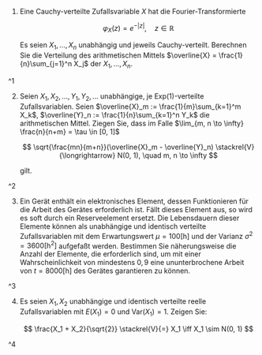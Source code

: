 1. Eine Cauchy-verteilte Zufallsvariable $X$ hat die Fourier-Transformierte
	
	$$
		\varphi_X(z) = e^{-|z|}, \quad z \in \mathbb{R}
	$$
	
	Es seien $X_1, \dots, X_n$ unabhängig und jeweils Cauchy-verteilt.
	Berechnen Sie die Verteilung des arithmetischen Mittels $\overline{X} = \frac{1}{n}\sum_{j=1}^n X_j$ der $X_1, \dots, X_n$.

^1

2. Seien $X_1, X_2, \dots, Y_1, Y_2, \dots$ unabhängige, je $\text{Exp}(1)$-verteilte Zufallsvariablen.
	Seien $\overline{X}_m := \frac{1}{m}\sum_{k=1}^m X_k$, $\overline{Y}_n := \frac{1}{n}\sum_{k=1}^n Y_k$ die arithmetischen Mittel.
	Ziegen Sie, dass im Falle $\lim_{m, n \to \infty} \frac{n}{n+m} = \tau \in [0, 1]$
	
	$$
		\sqrt{\frac{mn}{m+n}}(\overline{X}_m - \overline{Y}_n) \stackrel{V}{\longrightarrow} N(0, 1), \quad m, n \to \infty
	$$
	
	gilt.

^2

3. Ein Gerät enthält ein elektronisches Element, dessen Funktionieren für die Arbeit des Gerätes erforderlich ist.
	Fällt dieses Element aus, so wird es soft durch ein Reserveelement ersetzt.
	Die Lebensdauern dieser Elemente können als unabhängige und identisch verteilte Zufallsvariablen mit dem Erwartungswert $\mu = 100 [\text{h}]$ und der Varianz $\sigma^2 = 3600 [\text{h}^2]$ aufgefaßt werden.
	Bestimmen Sie näherungsweise die Anzahl der Elemente, die erforderlich sind, um mit einer Wahrscheinlichkeit von mindestens $0,9$ eine ununterbrochene Arbeit von $t = 8000 [\text{h}]$ des Gerätes garantieren zu können.

^3

4. Es seien $X_1, X_2$ unabhängige und identisch verteilte reelle Zufallsvariablen mit $E(X_1) = 0$ und $\text{Var}(X_1) = 1$.
	Zeigen Sie:
	
	$$
		\frac{X_1 + X_2}{\sqrt{2}} \stackrel{V}{=} X_1 \iff X_1 \sim N(0, 1)
	$$

^4